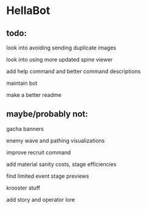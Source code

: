 # HellaBot
 
## todo:

look into avoiding sending duplicate images

look into using more updated spine viewer

add help command and better command descriptions

maintain bot

make a better readme

## maybe/probably not:

gacha banners

enemy wave and pathing visualizations

improve recruit command

add material sanity costs, stage efficiencies

find limited event stage previews

krooster stuff

add story and operator lore